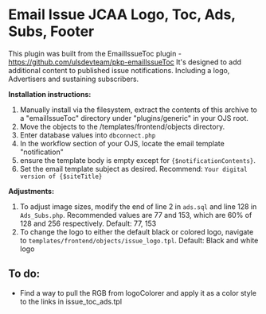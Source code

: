 # Email Issue JCAA Logo, Toc, Ads, Subs, Footer
This plugin was built from the EmailIssueToc plugin - https://github.com/ulsdevteam/pkp-emailIssueToc
It's designed to add additional content to published issue notifications. Including a logo, Advertisers and sustaining subscribers.

**Installation instructions:**

1. Manually install via the filesystem, extract the contents of this archive to a "emailIssueToc" directory under "plugins/generic" in your OJS root.
2. Move the objects to the /templates/frontend/objects directory.
3. Enter database values into `dbconnect.php`
4. In the workflow section of your OJS, locate the email template "notification"
5. ensure the template body is empty except for `{$notificationContents}`.
6. Set the email template subject as desired. Recommend: `Your digital version of {$siteTitle}`

**Adjustments:**

1. To adjust image sizes, modify the end of line 2 in `ads.sql` and line 128 in `Ads_Subs.php`. Recommended values are 77 and 153, which are 60% of 128 and 256 respectively.
Default: 77, 153
2. To change the logo to either the default black or colored logo, navigate to `templates/frontend/objects/issue_logo.tpl`.
Default: Black and white logo

## To do:
- Find a way to pull the RGB from logoColorer and apply it as a color style to the links in issue_toc_ads.tpl